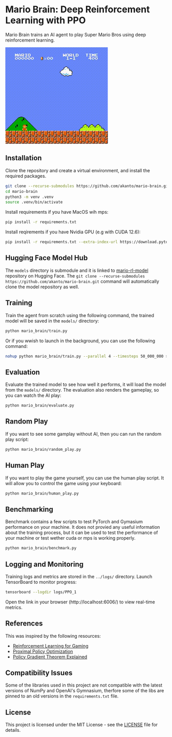 # Mario Brain: Deep Reinforcement Learning with PPO

Mario Brain trains an AI agent to play Super Mario Bros using deep reinforcement learning.

![Mario Gameplay](./videos/mario_gameplay.gif)

## Installation

Clone the repository and create a virtual environment, and install the required packages.

```bash
git clone --recurse-submodules https://github.com/akanto/mario-brain.git
cd mario-brain
python3 -m venv .venv
source .venv/bin/activate
```

Install requirements if you have MacOS wih mps:

```bash
pip install -r requirements.txt
```

Install reqirements if you have Nvidia GPU (e.g with CUDA 12.6):

```bash
pip install -r requirements.txt --extra-index-url https://download.pytorch.org/whl/cu126
```

## Hugging Face Model Hub

The `models` directory is submodule and it is linked to [mario-rl-model](https://huggingface.co/akantox/mario-rl-model) repository on Hugging Face. The `git clone --recurse-submodules https://github.com/akanto/mario-brain.git` command will automatically clone the model repository as well.

## Training

Train the agent from scratch using the following command, the trained model will be saved in the `models/` directory:

```bash
python mario_brain/train.py
```

Or if you wwish to launch in the background, you can use the following command:

```bash
nohup python mario_brain/train.py --parallel 4 --timesteps 50_000_000 > train.log 2>&1 &
```

## Evaluation

Evaluate the trained model to see how well it performs, it will load the model from the `models/` directory. The evaluation also renders the gameplay, so you can watch the AI play:

```bash
python mario_brain/evaluate.py
```

## Random Play

If you want to see some gamplay without AI, then you can run the random play script:

```bash
python mario_brain/random_play.py
```

## Human Play

If you want to play the game yourself, you can use the human play script. It will allow you to control the game using your keyboard:

```bash
python mario_brain/human_play.py
```

## Benchmarking

Benchmark contains a few scripts to test PyTorch and Gymasium performance on your machine. It does not provied any useful information about the training process, but it can be used to test the performance of your machine or test wether cuda or mps is working properly.

```bash
python mario_brain/benchmark.py
```

## Logging and Monitoring

Training logs and metrics are stored in the `../logs/` directory. Launch TensorBoard to monitor progress:

```bash
tensorboard --logdir logs/PPO_1
```

Open the link in your browser (http://localhost:6006/) to view real-time metrics.

## References

This was inspired by the following resources:

- [Reinforcement Learning for Gaming](https://youtu.be/dWmJ5CXSKdw)
- [Proximal Policy Optimization](https://youtu.be/5P7I-xPq8u8)
- [Policy Gradient Theorem Explained](https://youtu.be/cQfOQcpYRzE)

## Compatibility Issues

Some of the libraries used in this project are not compatible with the latest versions of NumPy and OpenAI's Gymnasium, therfore some of the libs are pinned to an old versions in the `requirements.txt` file.

## License

This project is licensed under the MIT License - see the [LICENSE](LICENSE) file for details.
